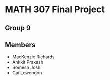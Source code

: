 # MATH 307 Final Project
## Group 9
## Members
* MacKenzie Richards
* Ankkit Prakash
* Somesh Joshi
* Cai Lewendon
